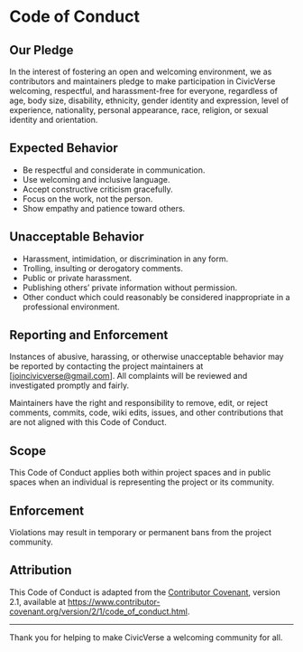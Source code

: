 # Code of Conduct

## Our Pledge

In the interest of fostering an open and welcoming environment, we as contributors and maintainers pledge to make participation in CivicVerse welcoming, respectful, and harassment-free for everyone, regardless of age, body size, disability, ethnicity, gender identity and expression, level of experience, nationality, personal appearance, race, religion, or sexual identity and orientation.

## Expected Behavior

- Be respectful and considerate in communication.  
- Use welcoming and inclusive language.  
- Accept constructive criticism gracefully.  
- Focus on the work, not the person.  
- Show empathy and patience toward others.

## Unacceptable Behavior

- Harassment, intimidation, or discrimination in any form.  
- Trolling, insulting or derogatory comments.  
- Public or private harassment.  
- Publishing others’ private information without permission.  
- Other conduct which could reasonably be considered inappropriate in a professional environment.

## Reporting and Enforcement

Instances of abusive, harassing, or otherwise unacceptable behavior may be reported by contacting the project maintainers at [joincivicverse@gmail.com]. All complaints will be reviewed and investigated promptly and fairly.

Maintainers have the right and responsibility to remove, edit, or reject comments, commits, code, wiki edits, issues, and other contributions that are not aligned with this Code of Conduct.

## Scope

This Code of Conduct applies both within project spaces and in public spaces when an individual is representing the project or its community.

## Enforcement

Violations may result in temporary or permanent bans from the project community.

## Attribution

This Code of Conduct is adapted from the [Contributor Covenant](https://www.contributor-covenant.org), version 2.1, available at https://www.contributor-covenant.org/version/2/1/code_of_conduct.html.

---

Thank you for helping to make CivicVerse a welcoming community for all.

